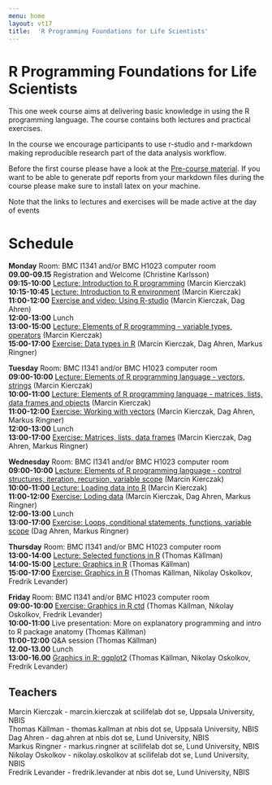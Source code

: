 ```yaml
---
menu: home
layout: vt17
title:  'R Programming Foundations for Life Scientists'
---
```


# R Programming Foundations for Life Scientists

This one week course aims at delivering basic knowledge in using the R
programming language. The course contains both lectures and practical
exercises.

In the course we encourage participants to use r-studio and
r-markdown making reproducible research part of the data analysis
workflow.

Before the first course please have a look at the [Pre-course
material](precourse). If you want to be able to generate pdf reports
from your markdown files during the course please make sure to install
latex on your machine.

Note that the links to lectures and exercises will be made active at the day of events
# Schedule

**Monday**
Room: BMC I1341 and/or BMC H1023 computer room<br>
**09.00-09.15** Registration and Welcome (Christine Karlsson)<br>
**09:15-10:00** [Lecture: Introduction to R programming](lecture/Lecture_1_-_Introduction.pdf) (Marcin Kierczak)<br>
**10:15-10:45** [Lecture: Introduction to R environment](lecture/Lecture_2_-_REnvironment.pdf) (Marcin Kierczak)<br>
**11:00-12:00** [Exercise and video: Using R-studio]() (Marcin Kierczak, Dag Ahren)<br>
**12:00-13:00** Lunch<br>
**13:00-15:00** [Lecture: Elements of R programming - variable types, operators](lecture/Lecture_3_-_Elements1.pdf) (Marcin Kierczak)<br>
**15:00-17:00** [Exercise: Data types in R](exercise/DataTypes) (Marcin Kierczak, Dag Ahren, Markus Ringner)<br>

**Tuesday**
Room: BMC I1341 and/or BMC H1023 computer room<br>
**09:00-10:00** [Lecture: Elements of R programming language - vectors, strings](lecture/Lecture_4_-_Elements2.pdf) (Marcin Kierczak)<br>
**10:00-11:00** [Lecture: Elements of R programming language - matrices, lists, data frames and objects](lecture/Lecture_5_-_Elements3.pdf) (Marcin Kierczak)<br>
**11:00-12:00** [Exercise: Working with vectors](exercise/Vectors) (Marcin Kierczak, Dag Ahren, Markus Ringner)<br>
**12:00-13:00** Lunch<br>
**13:00-17:00** [Exercise: Matrices, lists, data frames](exercise/Dataframes) (Marcin Kierczak, Dag Ahren, Markus Ringner)<br>

**Wednesday**
Room: BMC I1341 and/or BMC H1023 computer room<br>
**09:00-10:00** [Lecture: Elements of R programming language - control structures, iteration, recursion, variable scope](lecture/Lecture_6_-_Elements4.pdf) (Marcin Kierczak)<br>
**10:00-11:00** [Lecture: Loading data into R](lecture/Lecture_7_-_Loading_data.pdf) (Marcin Kierczak)<br>
**11:00-12:00** [Exercise: Loding data](exercise/LoadData) (Marcin Kierczak, Dag Ahren, Markus Ringner)<br>
**12:00-13:00** Lunch<br>
**13:00-17:00** [Exercise: Loops, conditional statements, functions, variable scope](exercise/Loops) (Dag Ahren, Markus Ringner)<br>


**Thursday**
Room: BMC I1341 and/or BMC H1023 computer room<br>
**13:00-14:00** [Lecture: Selected functions in R](Lecture/XXX.pdf) (Thomas Källman)<br>
**14:00-15:00** [Lecture: Graphics in R](Lecture/PlotHandson) (Thomas Källman)<br>
**15:00-17:00** [Exercise: Graphics in R](exercise/PlotHandson) (Thomas Källman, Nikolay Oskolkov, Fredrik Levander)<br>

**Friday**
Room: BMC I1341 and/or BMC H1023 computer room<br>
**09:00-10:00** [Exercise: Graphics in R ctd](exercise/PlotHandson) (Thomas Källman, Nikolay Oskolkov, Fredrik Levander)<br>
**10:00-11:00** Live presentation: More on explanatory programming and intro to R package anatomy (Thomas Källman)<br>
**11:00-12:00** Q&A session (Thomas Källman)<br>
**12.00-13.00** Lunch<br>
**13:00-16.00** [Graphics in R: ggplot2](exercise/ggplots) (Thomas Källman, Nikolay Oskolkov, Fredrik Levander)<br>

## Teachers
Marcin Kierczak - marcin.kierczak at scilifelab dot se, Uppsala University, NBIS<br>
Thomas Källman - thomas.kallman at nbis dot se, Uppsala University, NBIS<br>
Dag Ahren - dag.ahren at nbis dot se, Lund University, NBIS<br>
Markus Ringner - markus.ringner at scilifelab dot se, Lund University, NBIS<br>
Nikolay Oskolkov - nikolay.oskolkov at scilifelab dot se, Lund University, NBIS<br>
Fredrik Levander - fredrik.levander at nbis dot se, Lund University, NBIS<br>
